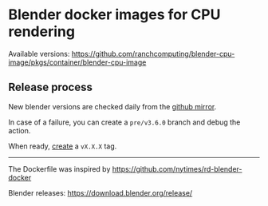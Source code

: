 # Blender docker images for CPU rendering

Available versions: https://github.com/ranchcomputing/blender-cpu-image/pkgs/container/blender-cpu-image


## Release process

New blender versions are checked daily from the [github mirror](https://github.com/blender/blender/tags).

In case of a failure, you can create a `pre/v3.6.0` branch and debug the action.

When ready, [create](https://github.com/ranchcomputing/blender-cpu-image/releases/new) a `vX.X.X` tag.

---

The Dockerfile was inspired by https://github.com/nytimes/rd-blender-docker

Blender releases: https://download.blender.org/release/